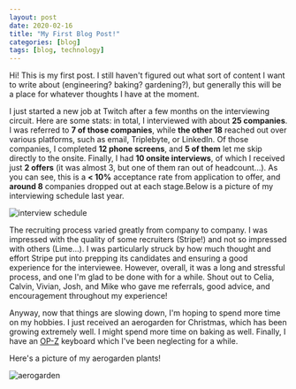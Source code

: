 ```yaml
---
layout: post
date: 2020-02-16
title: "My First Blog Post!"
categories: [blog]
tags: [blog, technology]
---
```


Hi! This is my first post. I still haven't figured out what sort of content I want to write about (engineering? baking? gardening?), but generally this will be a place for whatever thoughts I have at the moment.

I just started a new job at Twitch after a few months on the interviewing circuit. Here are some stats: in total, I interviewed with about **25 companies**. I was referred to **7 of those companies**, while **the other 18** reached out over various platforms, such as email, Triplebyte, or LinkedIn. Of those companies, I completed **12 phone screens**, and **5 of them** let me skip directly to the onsite. Finally, I had **10 onsite interviews**, of which I received just **2 offers** (it was almost 3, but one of them ran out of headcount...). As you can see, this is a **< 10%** acceptance rate from application to offer, and **around 8** companies dropped out at each stage.Below is a picture of my interviewing schedule last year.

![interview schedule](/interview_schedule.png "my interviewing schedule")

The recruiting process varied greatly from company to company. I was impressed with the quality of some recruiters (Stripe!) and not so impressed with others (Lime...). I was particularly struck by how much thought and effort Stripe put into prepping its candidates and ensuring a good experience for the interviewee. However, overall, it was a long and stressful process, and one I'm glad to be done with for a while. Shout out to Celia, Calvin, Vivian, Josh, and Mike who gave me referrals, good advice, and encouragement throughout my experience!

Anyway, now that things are slowing down, I'm hoping to spend more time on my hobbies. I just received an aerogarden for Christmas, which has been growing extremely well. I might spend more time on baking as well. Finally, I have an [OP-Z](https://teenage.engineering/products/op-z) keyboard which I've been neglecting for a while.

Here's a picture of my aerogarden plants!

![aerogarden](/aerogarden_plants.png "aerogarden plants")

